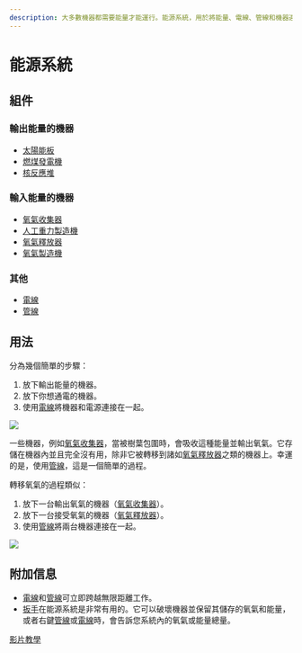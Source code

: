 ```yaml
---
description: 大多數機器都需要能量才能運行。能源系統，用於將能量、電線、管線和機器連接在一起。
---
```


# 能源系統

## 組件

### 輸出能量的機器

* [太陽能板](../item/solar-panel.md)
* [燃煤發電機](../item/coal-generator.md)
* [核反應堆](../item/nuclear-reactor.md)

### 輸入能量的機器

* [氧氣收集器](../item/oxygen-collector.md)
* [人工重力製造機](../item/artificial-gravity-generator.md)
* [氧氣釋放器](../item/oxygen-bubble-distributor.md)
* [氧氣製造機](../item/tank-refiller.md)

### 其他

* [電線](../item/wire.md)
* [管線](../item/pipe.md)

## 用法

分為幾個簡單的步驟：

1. 放下輸出能量的機器。
2. 放下你想通電的機器。
3. 使用[電線](../item/wire.md)將機器和電源連接在一起。

![](https://camo.githubusercontent.com/4c4b56b2c1df571683e2bb5f3f3ad51e27b0679f63c9c2ec7a9b0abf72cd6572/68747470733a2f2f692e696d6775722e636f6d2f4249334a72385a2e706e67)

一些機器，例如[氧氣收集器](../item/oxygen-collector.md)，當被樹葉包圍時，會吸收這種能量並輸出氧氣。它存儲在機器內並且完全沒有用，除非它被轉移到諸如[氧氣釋放器](../item/oxygen-bubble-distributor.md)之類的機器上。幸運的是，使用[管線](../item/pipe.md)，這是一個簡單的過程。

轉移氧氣的過程類似：

1. 放下一台輸出氧氣的機器（[氧氣收集器](../item/oxygen-collector.md)）。
2. 放下一台接受氧氣的機器（[氧氣釋放器](../item/oxygen-bubble-distributor.md)）。
3. 使用[管線](../item/pipe.md)將兩台機器連接在一起。

![](https://camo.githubusercontent.com/1a4137be02ed6cf3980c1c56b7ad65b202414bd00835a6a941ebe3ade43e8405/68747470733a2f2f692e696d6775722e636f6d2f424d56475a63762e706e67)



## 附加信息

* [電線](../item/wire.md)和[管線](../item/pipe.md)可立即跨越無限距離工作。
* [扳手](../item/wrench.md)在能源系統是非常有用的。它可以破壞機器並保留其儲存的氧氣和能量，或者右鍵[管線](../item/pipe.md)或[電線](../item/wire.md)時，會告訴您系統內的氧氣或能量總量。

[影片教學](https://youtu.be/CvFLJJf2b2c)
